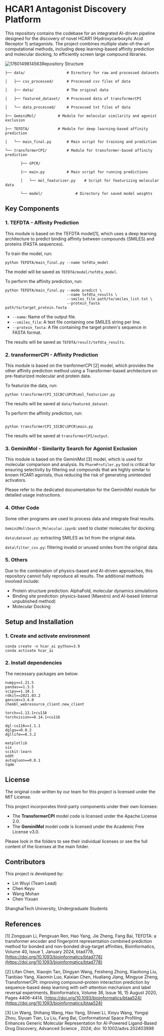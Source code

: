 # HCAR1 Antagonist Discovery Platform

This repository contains the codebase for an integrated AI-driven pipeline designed for the discovery of novel HCAR1 (Hydroxycarboxylic Acid Receptor 1) antagonists. The project combines multiple state-of-the-art computational methods, including deep learning-based affinity prediction and molecular docking, to efficiently screen large compound libraries.

![1760149814563](image/readme/1760149814563.png)Repository Structure

```
├── data/					# Directory for raw and processed datasets

│   ├── csv_processed/		# Processed csv files of data

│   ├── data/				# The original data

│   ├── featured_dataset/	# Processed data of transformerCPI

│   └── data_processed/		# Processed txt files of data

├── GeminiMol/			# Module for molecular similarity and agonist exclusion

├── TEFDTA/				# Module for deep learning-based affinity prediction

│   └── main_final.py		# Main script for training and prediction

└── transformerCPI/			# Module for transformer-based affinity prediction

       ├── GPCR/
   
       ├── main.py			# Main script for running predictions
   
       │   └── mol_featurizer.py	# Script for featurizing molecular data
   
       └── model/				# Directory for saved model weights
```

## Key Components

### 1. TEFDTA - Affinity Prediction

This module is based on the TEFDTA model[1], which uses a deep learning architecture to predict binding affinity between compounds (SMILES) and proteins (FASTA sequences).

To train the model, run:

```
python TEFDTA/main_final.py --name tefdta_model
```

The model will be saved as  `TEFDTA/model/tefdta_model`.

To perform the affinity prediction, run:

```
python TEFDTA/main_final.py --mode predict \
                            --name tefdta_results \
                            --smiles_file path/to/smiles_list.txt \
                            --protein_fasta path/to/target_protein.fasta
```

* `--name`: Name of the output file.
* `--smiles_file`: A text file containing one SMILES string per line.
* `--protein_fasta`: A file containing the target protein's sequence in FASTA format.

The results will be saved as `TEFDTA/result/tefdta_results`.

### 2. transformerCPI - Affinity Prediction

This module is based on the tranformerCPI [2] model, which provides the other affinity prediction method using a Transformer-based architecture on pre-featurized molecular and protein data.

To featurize the data, run:

```
python transformerCPI_SICBC\GPCR\mol_featurizer.py
```

The results will be saved at `data/featured_dataset`.

To perform the affinity prediction, run:

```

python transformerCPI_SICBC\GPCR\main.py

```

The results will be saved at `transformerCPI/output`.

### 3. GeminiMol - Similarity Search for Agonist Exclusion

This module is based on the GeminiMol [3] model, which is used for molecular comparison and analysis. Its `PharmProfiler.py` tool is critical for ensuring selectivity by filtering out compounds that are highly similar to known HCAR1 agonists, thus reducing the risk of generating unintended activators.

Please refer to the dedicated documentation for the GeminiMol module for detailed usage instructions.

### 4. Other Code

Some other programs are used to process data and integrate final results.

`GeminiMol\Search_Molecular.ipynb`: used to cluster molecules for docking.

`data\dataset.py`: extracting SMILES as txt from the original data.

`data\filter_csv.py`: filtering invalid or unused smiles from the original data.

### 5. Others

Due to the combination of physics-based and AI-driven approaches, this repository cannot fully reproduce all results. The additional methods involved include:

- Protein structure prediction: AlphaFold, molecular dynamics simulations
- Binding site prediction: physics-based (Maestro) and AI-based (internal unpublished method)
- Molecular Docking

## Setup and Installation

### 1. Create and activate environment

```
conda create -n hcar_ai python=3.9
conda activate hcar_ai
```

### 2. Install dependencies

The necessary packages are below:

```
numpy==1.21.5
pandas==1.3.5
scipy==1.10.1
rdkit==2021.03.2
gensim>=3.4.0
chembl_webresource_client.new_client

torch==1.13.1+cu116
torchvision==0.14.1+cu116

dgl-cu116==1.1.1
dglgo==0.0.2
dgllife==0.3.2

matplotlib
six
scikit-learn
oddt
autogluon==0.8.1
tqdm
```

## License

The original code written by our team for this project is licensed under the MIT License.

This project incorporates third-party components under their own licenses:

- The **TransformerCPI** model code is licensed under the Apache License 2.0.
- The **GeminiMol** model code is licensed under the Academic Free License v3.0.

Please look in the folders to see their individual licenses or see the full content of the licenses at the main folder.

## Contributors

This project is developed by:

* Lin Wuyi (Team Lead)
* Chen Keyu
* Wang Mohan
* Chen Yixuan

ShanghaiTech University, Undergraduate Students

## References

[1] Zongquan Li, Pengxuan Ren, Hao Yang, Jie Zheng, Fang Bai, TEFDTA: a transformer encoder and fingerprint representation combined prediction method for bonded and non-bonded drug–target affinities, Bioinformatics, Volume 40, Issue 1, January 2024, btad778, [https://doi.org/10.1093/bioinformatics/btad778](https://doi.org/10.1093/bioinformatics/btad778)

[2] Lifan Chen, Xiaoqin Tan, Dingyan Wang, Feisheng Zhong, Xiaohong Liu, Tianbiao Yang, Xiaomin Luo, Kaixian Chen, Hualiang Jiang, Mingyue Zheng, TransformerCPI: improving compound–protein interaction prediction by sequence-based deep learning with self-attention mechanism and label reversal experiments, Bioinformatics, Volume 36, Issue 16, 15 August 2020, Pages 4406–4414, [https://doi.org/10.1093/bioinformatics/btaa524](https://doi.org/10.1093/bioinformatics/btaa524)

[3] Lin Wang, Shihang Wang, Hao Yang, Shiwei Li, Xinyu Wang, Yongqi Zhou, Siyuan Tian, Lu Liu, Fang Bai, Conformational Space Profiling Enhances Generic Molecular Representation for AI-Powered Ligand-Based Drug Discovery, Advanced Science , 2024; doi: 10.1002/advs.202403998

